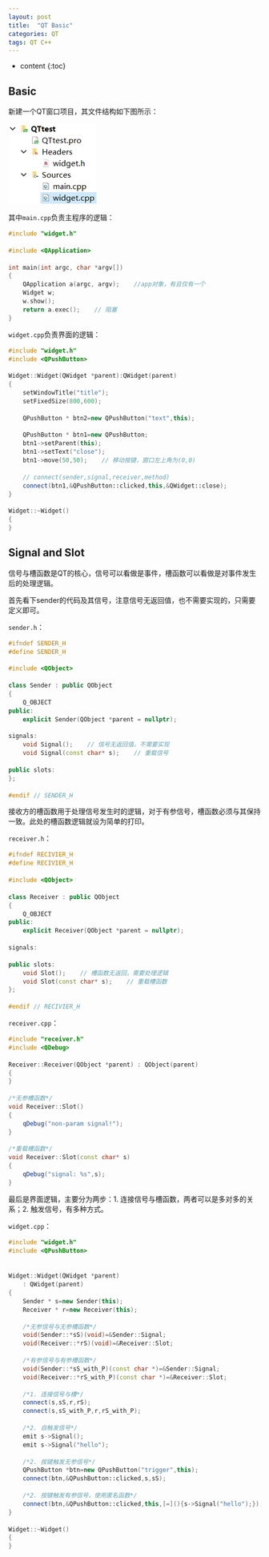 ```yaml
---
layout: post
title:  "QT Basic"
categories: QT
tags: QT C++
---
```


* content
{:toc}

## Basic

新建一个QT窗口项目，其文件结构如下图所示：

![](/img/2019-11-21_10-28-49.jpg)

其中```main.cpp```负责主程序的逻辑：

```c++
#include "widget.h"

#include <QApplication>

int main(int argc, char *argv[])
{
    QApplication a(argc, argv);    //app对象，有且仅有一个
    Widget w;
    w.show();
    return a.exec();    // 阻塞
}
```

```widget.cpp```负责界面的逻辑：

```c++
#include "widget.h"
#include <QPushButton>

Widget::Widget(QWidget *parent):QWidget(parent)
{
    setWindowTitle("title");
    setFixedSize(800,600);

    QPushButton * btn2=new QPushButton("text",this);

    QPushButton * btn1=new QPushButton;
    btn1->setParent(this);
    btn1->setText("close");
    btn1->move(50,50);    // 移动按键，窗口左上角为(0,0)

    // connect(sender,signal,receiver,method)
    connect(btn1,&QPushButton::clicked,this,&QWidget::close);
}

Widget::~Widget()
{
}
```

## Signal and Slot

信号与槽函数是QT的核心，信号可以看做是事件，槽函数可以看做是对事件发生后的处理逻辑。

首先看下sender的代码及其信号，注意信号无返回值，也不需要实现的，只需要定义即可。

```sender.h```：

```c++
#ifndef SENDER_H
#define SENDER_H

#include <QObject>

class Sender : public QObject
{
    Q_OBJECT
public:
    explicit Sender(QObject *parent = nullptr);

signals:
    void Signal();    // 信号无返回值，不需要实现
    void Signal(const char* s);    // 重载信号

public slots:
};

#endif // SENDER_H
```

接收方的槽函数用于处理信号发生时的逻辑，对于有参信号，槽函数必须与其保持一致。此处的槽函数逻辑就设为简单的打印。

```receiver.h```：

```c++
#ifndef RECIVIER_H
#define RECIVIER_H

#include <QObject>

class Receiver : public QObject
{
    Q_OBJECT
public:
    explicit Receiver(QObject *parent = nullptr);

signals:

public slots:
    void Slot();    // 槽函数无返回，需要处理逻辑
    void Slot(const char* s);    // 重载槽函数
};

#endif // RECIVIER_H
```

```receiver.cpp```：

```c++
#include "receiver.h"
#include <QDebug>

Receiver::Receiver(QObject *parent) : QObject(parent)
{
}

/*无参槽函数*/
void Receiver::Slot()
{
    qDebug("non-param signal!");
}

/*重载槽函数*/
void Receiver::Slot(const char* s)
{
    qDebug("signal: %s",s);
}
```

最后是界面逻辑，主要分为两步：1. 连接信号与槽函数，两者可以是多对多的关系；2. 触发信号，有多种方式。

```widget.cpp```：

```c++
#include "widget.h"
#include <QPushButton>


Widget::Widget(QWidget *parent)
    : QWidget(parent)
{
    Sender * s=new Sender(this);
    Receiver * r=new Receiver(this);

    /*无参信号与无参槽函数*/
    void(Sender::*sS)(void)=&Sender::Signal;
    void(Receiver::*rS)(void)=&Receiver::Slot;

    /*有参信号与有参槽函数*/
    void(Sender::*sS_with_P)(const char *)=&Sender::Signal;
    void(Receiver::*rS_with_P)(const char *)=&Receiver::Slot;

    /*1. 连接信号与槽*/
    connect(s,sS,r,rS);
    connect(s,sS_with_P,r,rS_with_P);

    /*2. 自触发信号*/
    emit s->Signal();
    emit s->Signal("hello");

    /*2. 按键触发无参信号*/
    QPushButton *btn=new QPushButton("trigger",this);
    connect(btn,&QPushButton::clicked,s,sS);

    /*2. 按键触发有参信号，使用匿名函数*/
    connect(btn,&QPushButton::clicked,this,[=](){s->Signal("hello");});
}

Widget::~Widget()
{
}
```